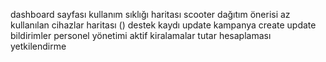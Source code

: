 dashboard sayfası
kullanım sıklığı haritası
scooter dağıtım önerisi
az kullanılan cihazlar haritası ()
destek kaydı update
kampanya create update
bildirimler
personel yönetimi
aktif kiralamalar tutar hesaplaması
yetkilendirme
